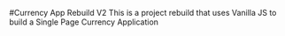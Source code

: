 #Currency App Rebuild V2 
This is a project rebuild that uses Vanilla JS to build a Single Page Currency Application